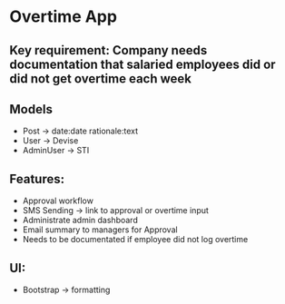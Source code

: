 # Overtime App

## Key requirement: Company needs documentation that salaried employees did or did not get overtime each week

## Models
- Post -> date:date rationale:text
- User -> Devise
- AdminUser -> STI


## Features:
- Approval workflow
- SMS Sending -> link to approval or overtime input
- Administrate admin dashboard
- Email summary to managers for Approval
- Needs to be documentated if employee did not log overtime

## UI:
- Bootstrap -> formatting
